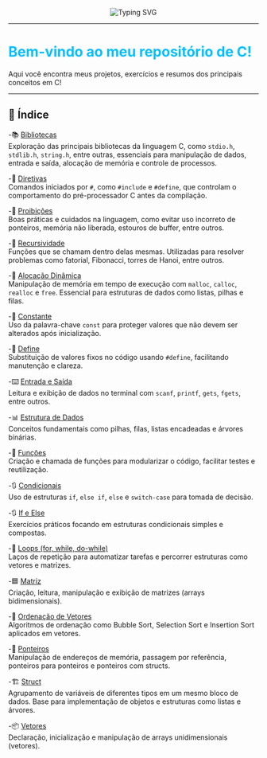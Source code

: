 <!-- Banner animado com SVG -->
<p align="center">
  <img src="https://readme-typing-svg.demolab.com?font=Fira+Code&size=30&pause=1000&color=08F7FE&center=true&vCenter=true&multiline=true&width=900&height=70&lines=Todo+meu+aprendizado+em+C!;Projetos%2FExerc%C3%ADcios+e+Conceitos+Importantes" alt="Typing SVG" />
</p> 

---

# <span style="color:#00BFFF;">Bem-vindo ao meu repositório de C!</span>

Aqui você encontra meus projetos, exercícios e resumos dos principais conceitos em C!

---

## :rocket: Índice

-📚 [Bibliotecas](https://github.com/arthurresendes/C/tree/main/EstudosCurso/Bibliotecas) <br>
Exploração das principais bibliotecas da linguagem C, como `stdio.h`, `stdlib.h`, `string.h`, entre outras, essenciais para manipulação de dados, entrada e saída, alocação de memória e controle de processos.

-🔖 [Diretivas](https://github.com/arthurresendes/C/tree/main/EstudosCurso/Diretivas)<br>
Comandos iniciados por `#`, como `#include` e `#define`, que controlam o comportamento do pré-processador C antes da compilação.

-🚫 [Proibições](https://github.com/arthurresendes/C/tree/main/EstudosCurso/Proibi%C3%A7%C3%B5es)<br>
Boas práticas e cuidados na linguagem, como evitar uso incorreto de ponteiros, memória não liberada, estouros de buffer, entre outros.

-🔁 [Recursividade](https://github.com/arthurresendes/C/tree/main/EstudosCurso/Recursividade)<br>
Funções que se chamam dentro delas mesmas. Utilizadas para resolver problemas como fatorial, Fibonacci, torres de Hanoi, entre outros.

-💾 [Alocação Dinâmica](https://github.com/arthurresendes/C/tree/main/EstudosCurso/aloca%C3%A7%C3%A3o-dinamica)<br>
Manipulação de memória em tempo de execução com `malloc`, `calloc`, `realloc` e `free`. Essencial para estruturas de dados como listas, pilhas e filas.

-🔀 [Constante](https://github.com/arthurresendes/C/tree/main/EstudosCurso/constantes)<br>
Uso da palavra-chave `const` para proteger valores que não devem ser alterados após inicialização.

-🔀 [Define](https://github.com/arthurresendes/C/tree/main/EstudosCurso/define)<br>
Substituição de valores fixos no código usando `#define`, facilitando manutenção e clareza.

-⌨️ [Entrada e Saída](https://github.com/arthurresendes/C/tree/main/EstudosCurso/entradaSaida)<br>
Leitura e exibição de dados no terminal com `scanf`, `printf`, `gets`, `fgets`, entre outros.

-📊 [Estrutura de Dados](https://github.com/arthurresendes/C/tree/main/EstudosCurso/estrturaDados)<br>
Conceitos fundamentais como pilhas, filas, listas encadeadas e árvores binárias.

-🧩 [Funções](https://github.com/arthurresendes/C/tree/main/EstudosCurso/funcoes)<br>
Criação e chamada de funções para modularizar o código, facilitar testes e reutilização.

-🔃 [Condicionais](https://github.com/arthurresendes/C/tree/main/EstudosCurso/condicional)<br>
Uso de estruturas `if`, `else if`, `else` e `switch-case` para tomada de decisão.

-🔃 [If e Else](https://github.com/arthurresendes/C/tree/main/EstudosCurso/if)<br>
Exercícios práticos focando em estruturas condicionais simples e compostas.

-🔄 [Loops (for, while, do-while)](https://github.com/arthurresendes/C/tree/main/EstudosCurso/loop)<br>
Laços de repetição para automatizar tarefas e percorrer estruturas como vetores e matrizes.

-🟦 [Matriz](https://github.com/arthurresendes/C/tree/main/EstudosCurso/matriz)<br>
Criação, leitura, manipulação e exibição de matrizes (arrays bidimensionais).

-📑 [Ordenação de Vetores](https://github.com/arthurresendes/C/tree/main/EstudosCurso/ordena%C3%A7%C3%A3oVetores)<br>
Algoritmos de ordenação como Bubble Sort, Selection Sort e Insertion Sort aplicados em vetores.

-🧭 [Ponteiros](https://github.com/arthurresendes/C/tree/main/EstudosCurso/ponteiro)<br>
Manipulação de endereços de memória, passagem por referência, ponteiros para ponteiros e ponteiros com structs.

-🏗️ [Struct](https://github.com/arthurresendes/C/tree/main/EstudosCurso/structs)<br>
Agrupamento de variáveis de diferentes tipos em um mesmo bloco de dados. Base para implementação de objetos e estruturas como listas e árvores.

-📦 [Vetores](https://github.com/arthurresendes/C/tree/main/EstudosCurso/vetores)<br>
Declaração, inicialização e manipulação de arrays unidimensionais (vetores).


